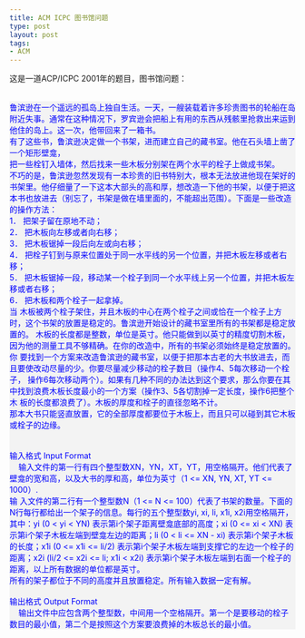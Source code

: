 ```yaml
--- 
title: ACM ICPC 图书馆问题
type: post
layout: post
tags: 
- ACM
---
```

这是一道ACP/ICPC 2001年的题目，图书馆问题：<br /><br /><div style="background-color: #f3f3f3; color: blue;">鲁滨逊在一个遥远的孤岛上独自生活。一天，一艘装载着许多珍贵图书的轮船在岛附近失事。通常在这种情况下，罗宾逊会把船上有用的东西从残骸里抢救出来运到他住的岛上。这一次，他带回来了一箱书。<br />有了这些书，鲁滨逊决定做一个书架，进而建立自己的藏书室。他在石头墙上凿了一个矩形壁龛，<br />把一些栓钉入墙体，然后找来一些木板分别架在两个水平的栓子上做成书架。<br />不巧的是，鲁滨逊忽然发现有一本珍贵的旧书特别大，根本无法放进他现在架好的书架里。他仔细量了一下这本大部头的高和厚，想改造一下他的书架，以便于把这本书也放进去（别忘了，书架是做在墙里面的，不能超出范围）。下面是一些改造的操作方法：<br />1． 把架子留在原地不动；<br />2． 把木板向左移或者向右移；<br />3． 把木板锯掉一段后向左或向右移；<br />4． 把栓子钉到与原来位置处于同一水平线的另一个位置，并把木板左移或者右移；<br />5． 把木板锯掉一段，移动某一个栓子到同一个水平线上另一个位置，并把木板左移或者右移；<br />6． 把木板和两个栓子一起拿掉。<br />当 木板被两个栓子架住，并且木板的中心在两个栓子之间或恰在一个栓子上方时，这个书架的放置是稳定的。鲁滨逊开始设计的藏书室里所有的书架都是稳定放置的。 木板的长度都是整数，单位是英寸。他只能做到以英寸的精度切割木板，因为他的测量工具不够精确。在你的改造中，所有的书架必须始终是稳定放置的。<br />你 要找到一个方案来改造鲁滨逊的藏书室，以便于把那本古老的大书放进去，而且要使改动尽量的少。你要尽量减少移动的栓子数目（操作4、5每次移动一个栓子， 操作6每次移动两个）。如果有几种不同的办法达到这个要求，那么你要在其中找到浪费木板长度最小的一个方案（操作3、5各切割掉一定长度，操作6把整个木 板的长度都浪费了）。木板的厚度和栓子的直径忽略不计。<br />那本大书只能竖直放置，它的全部厚度都要位于木板上，而且只可以碰到其它木板或栓子的边缘。<br /> <br /> <br />输入格式 Input Format<br />    输入文件的第一行有四个整型数XN，YN，XT，YT，用空格隔开。他们代表了壁龛的宽和高，以及大书的厚和高，单位为英寸（1 <= XN, YN, XT, YT <= 1000）.<br />输 入文件的第二行有一个整型数N（1 <= N <=  100）代表了书架的数量。下面的N行每行都给出一个架子的信息。每行的五个整型数yi, xi, li, x1i, x2i用空格隔开，其中：yi  (0 < yi < YN) 表示第i个架子距离壁龛底部的高度；xi (0 <= xi < XN)  表示第i个架子木板左端到壁龛左边的距离；li (0 < li <= XN - xi) 表示第i个架子木板的长度；x1i (0  <= x1i <= li/2) 表示第i个架子木板左端到支撑它的左边一个栓子的距离；x2i (li/2 <= x2i  <= li; x1i < x2i) 表示第i个架子木板左端到右面一个栓子的距离，以上所有数据的单位都是英寸。<br />所有的架子都位于不同的高度并且放置稳定。所有输入数据一定有解。<br />   <br />输出格式 Output Format<br />    输出文件中应包含两个整型数，中间用一个空格隔开。第一个是要移动的栓子数目的最小值，第二个是按照这个方案要浪费掉的木板总长的最小值。 </div>
